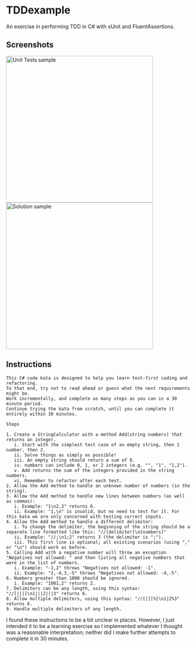 # TDDexample

An exercise in performing TDD in C# with xUnit and FluentAssertions.

## Screenshots

<div>
   <img src="https://github.com/user-attachments/assets/e5980b13-d7fe-459b-9e73-71858392a4de" alt="Unit Tests sample" width="400px">
   <img src="https://github.com/user-attachments/assets/02f75b1d-5490-4a4b-86b0-ffefc6c71c5b" alt="Solution sample" width="400px">
</div>

## Instructions

```text
This C# code kata is designed to help you learn test-first coding and refactoring.
To that end, try not to read ahead or guess what the next requirements might be.
Work incrementally, and complete as many steps as you can in a 30 minute period.
Continue trying the kata from scratch, until you can complete it entirely within 30 minutes.

Steps

1. Create a StringCalculator with a method Add(string numbers) that returns an integer.
   i. Start with the simplest test case of an empty string, then 1 number, then 2.
   ii. Solve things as simply as possible!
   iii. An empty string should return a sum of 0.
   iv. numbers can include 0, 1, or 2 integers (e.g. "", "1", "1,2").
   v. Add returns the sum of the integers provided in the string numbers.
   vi. Remember to refactor after each test.
2. Allow the Add method to handle an unknown number of numbers (in the string).
3. Allow the Add method to handle new lines between numbers (as well as commas):
   i. Example: "1\n2,3" returns 6.
   ii. Example: "1,\n" is invalid, but no need to test for it. For this kata we are only concerned with testing correct inputs.
4. Allow the Add method to handle a different delimiter:
   i. To change the delimiter, the beginning of the string should be a separate line formatted like this: "//[delimiter]\n[numbers]"
   ii. Example: "//;\n1;2" returns 3 (the delimiter is ";").
   iii. This first line is optional; all existing scenarios (using "," or "\n") should work as before.
5. Calling Add with a negative number will throw an exception "Negatives not allowed: " and then listing all negative numbers that were in the list of numbers.
   i. Example: "-1,2" throws "Negatives not allowed: -1".
   ii. Example: "2,-4,3,-5" throws "Negatives not allowed: -4,-5".
6. Numbers greater than 1000 should be ignored.
   i. Example: "1001,2" returns 2.
7. Delimiters can be any length, using this syntax: "//[|||]\n1|||2|||3" returns 6.
8. Allow multiple delimiters, using this syntax: "//[|][%]\n1|2%3" returns 6.
9. Handle multiple delimiters of any length.
```

I found these instructions to be a bit unclear in places. 
However, I just intended it to be a learning exercise so I implemented whatever I thought was a reasonable interpretation; neither did I make further attempts to complete it in 30 minutes.
